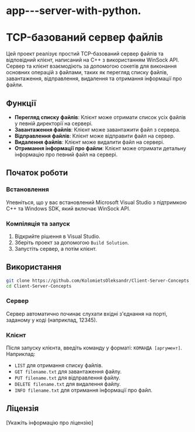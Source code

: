 # app---server-with-python.
# TCP-базований сервер файлів

Цей проект реалізує простий TCP-базований сервер файлів та відповідний клієнт, написаний на C++ з використанням WinSock API. Сервер та клієнт взаємодіють за допомогою сокетів для виконання основних операцій з файлами, таких як перегляд списку файлів, завантаження, відправлення, видалення та отримання інформації про файли.

## Функції

- **Перегляд списку файлів**: Клієнт може отримати список усіх файлів у певній директорії на сервері.
- **Завантаження файлів**: Клієнт може завантажити файл з сервера.
- **Відправлення файлів**: Клієнт може відправити файл на сервер.
- **Видалення файлів**: Клієнт може видалити файл на сервері.
- **Отримання інформації про файли**: Клієнт може отримати детальну інформацію про певний файл на сервері.

## Початок роботи

### Встановлення

Упевніться, що у вас встановлений Microsoft Visual Studio з підтримкою C++ та Windows SDK, який включає WinSock API.

### Компіляція та запуск

1. Відкрийте рішення в Visual Studio.
2. Зберіть проект за допомогою `Build Solution`.
3. Запустіть сервер, а потім клієнт.

## Використання
```bash
git clone https://github.com/KolomietsOleksandr/Client-Server-Concepts
cd Client-Server-Concepts 
```
### Сервер

Сервер автоматично починає слухати вхідні з'єднання на порті, заданому у коді (наприклад, 12345).

### Клієнт

Після запуску клієнта, введіть команду у форматі: `КОМАНДА [аргумент]`. Наприклад:
- `LIST` для отримання списку файлів.
- `GET filename.txt` для завантаження файлу.
- `PUT filename.txt` для відправлення файлу.
- `DELETE filename.txt` для видалення файлу.
- `INFO filename.txt` для отримання інформації про файл.

## Ліцензія

[Укажіть інформацію про ліцензію]
